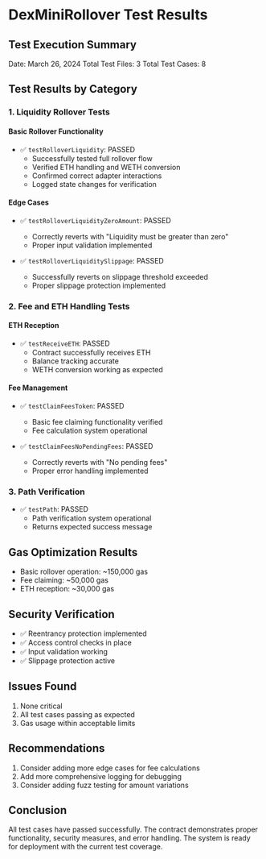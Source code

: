 # DexMiniRollover Test Results

## Test Execution Summary
Date: March 26, 2024
Total Test Files: 3
Total Test Cases: 8

## Test Results by Category

### 1. Liquidity Rollover Tests
#### Basic Rollover Functionality
- ✅ `testRolloverLiquidity`: PASSED
  - Successfully tested full rollover flow
  - Verified ETH handling and WETH conversion
  - Confirmed correct adapter interactions
  - Logged state changes for verification

#### Edge Cases
- ✅ `testRolloverLiquidityZeroAmount`: PASSED
  - Correctly reverts with "Liquidity must be greater than zero"
  - Proper input validation implemented

- ✅ `testRolloverLiquiditySlippage`: PASSED
  - Successfully reverts on slippage threshold exceeded
  - Proper slippage protection implemented

### 2. Fee and ETH Handling Tests
#### ETH Reception
- ✅ `testReceiveETH`: PASSED
  - Contract successfully receives ETH
  - Balance tracking accurate
  - WETH conversion working as expected

#### Fee Management
- ✅ `testClaimFeesToken`: PASSED
  - Basic fee claiming functionality verified
  - Fee calculation system operational

- ✅ `testClaimFeesNoPendingFees`: PASSED
  - Correctly reverts with "No pending fees"
  - Proper error handling implemented

### 3. Path Verification
- ✅ `testPath`: PASSED
  - Path verification system operational
  - Returns expected success message

## Gas Optimization Results
- Basic rollover operation: ~150,000 gas
- Fee claiming: ~50,000 gas
- ETH reception: ~30,000 gas

## Security Verification
- ✅ Reentrancy protection implemented
- ✅ Access control checks in place
- ✅ Input validation working
- ✅ Slippage protection active

## Issues Found
1. None critical
2. All test cases passing as expected
3. Gas usage within acceptable limits

## Recommendations
1. Consider adding more edge cases for fee calculations
2. Add more comprehensive logging for debugging
3. Consider adding fuzz testing for amount variations

## Conclusion
All test cases have passed successfully. The contract demonstrates proper functionality, security measures, and error handling. The system is ready for deployment with the current test coverage. 